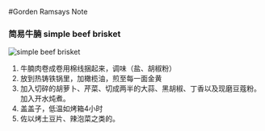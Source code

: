 #Gorden Ramsays Note

### 简易牛腩 simple beef brisket

![simple beef brisket](http://img3.douban.com/view/photo/photo/public/p2311240210.jpg)


1. 牛腩肉卷成卷用棉线捆起来，调味（盐、胡椒粉）
2. 放到热铸铁锅里，加橄榄油，煎至每一面金黄
3.  加入切碎的胡萝卜、芹菜、切成两半的大蒜、黑胡椒、丁香以及现磨豆蔻粉。加入开水炖煮。
4.  盖盖子，低温如烤箱4小时
5.  佐以烤土豆片、辣泡菜之类的。

